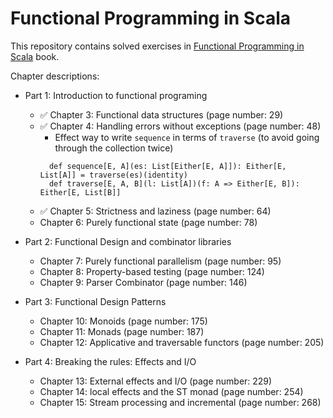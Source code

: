 # Functional Programming in Scala

This repository contains solved exercises in [Functional Programming in Scala](http://manning.com/bjarnason/) book.

Chapter descriptions:

* Part 1: Introduction to functional programing
  * ✅ Chapter 3: Functional data structures (page number: 29)
  * ✅ Chapter 4: Handling errors without exceptions (page number: 48)
    * Effect way to write `sequence` in terms of `traverse` (to avoid going through the collection twice)
    ```
      def sequence[E, A](es: List[Either[E, A]]): Either[E, List[A]] = traverse(es)(identity)
      def traverse[E, A, B](l: List[A])(f: A => Either[E, B]): Either[E, List[B]]
    
    ```  
  * ✅ Chapter 5: Strictness and laziness (page number: 64)
  * Chapter 6: Purely functional state (page number: 78)

* Part 2: Functional Design and combinator libraries
  * Chapter 7: Purely functional parallelism (page number: 95)
  * Chapter 8: Property-based testing (page number: 124)
  * Chapter 9: Parser Combinator (page number: 146)

* Part 3: Functional Design Patterns
  * Chapter 10: Monoids (page number: 175)
  * Chapter 11: Monads (page number: 187)
  * Chapter 12: Applicative and traversable functors (page number: 205)

* Part 4: Breaking the rules: Effects and I/O
  * Chapter 13: External effects and I/O (page number: 229)
  * Chapter 14: local effects and the ST monad (page number: 254)
  * Chapter 15: Stream processing and incremental (page number: 268)